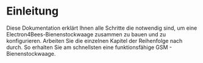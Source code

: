 # Einleitung [](id=einleitung)

Diese Dokumentation erklärt Ihnen alle Schritte die notwendig sind, um eine Electron4Bees-Bienenstockwaage zusammen zu bauen und zu konfigurieren.
Arbeiten Sie die einzelnen Kapitel der Reihenfolge nach durch. So erhalten Sie am schnellsten eine funktionsfähige GSM - Bienenstockwaage.
